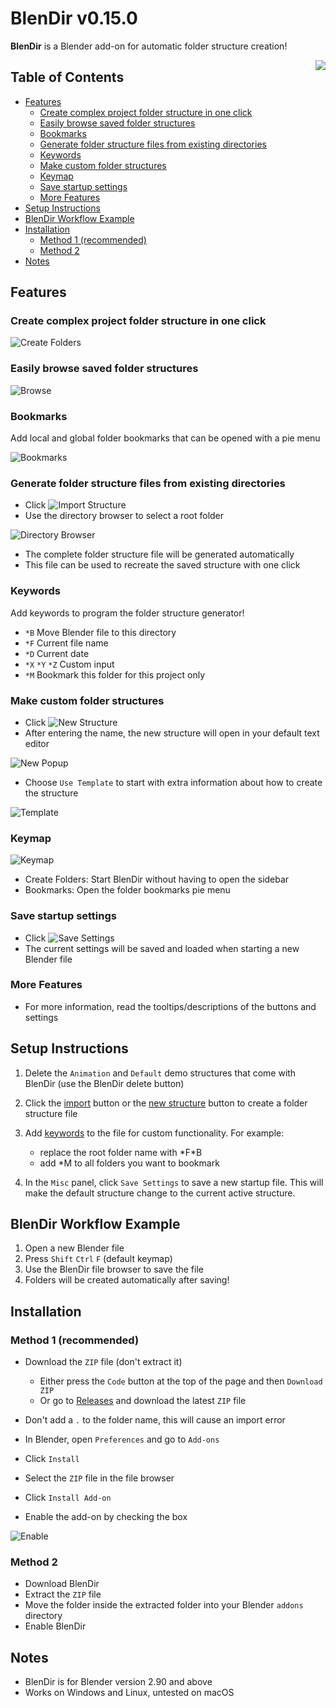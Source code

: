 # BlenDir v0.15.0 <!-- omit in toc -->

**BlenDir** is a Blender add-on for automatic folder structure creation!

<img align="right" src="docs/blendir.PNG">

## Table of Contents <!-- omit in toc -->

- [Features](#features)
  - [Create complex project folder structure in one click](#create-complex-project-folder-structure-in-one-click)
  - [Easily browse saved folder structures](#easily-browse-saved-folder-structures)
  - [Bookmarks](#bookmarks)
  - [Generate folder structure files from existing directories](#generate-folder-structure-files-from-existing-directories)
  - [Keywords](#keywords)
  - [Make custom folder structures](#make-custom-folder-structures)
  - [Keymap](#keymap)
  - [Save startup settings](#save-startup-settings)
  - [More Features](#more-features)
- [Setup Instructions](#setup-instructions)
- [BlenDir Workflow Example](#blendir-workflow-example)
- [Installation](#installation)
  - [Method 1 (recommended)](#method-1-recommended)
  - [Method 2](#method-2)
- [Notes](#notes)

## Features

### Create complex project folder structure in one click

![Create Folders](docs/create_folders.PNG)

### Easily browse saved folder structures

![Browse](docs/browse.PNG)

### Bookmarks

Add local and global folder bookmarks that can be opened with a pie menu

![Bookmarks](docs/bookmarks.PNG)

### Generate folder structure files from existing directories

- Click ![Import Structure](docs/import.PNG)
- Use the directory browser to select a root folder

![Directory Browser](docs/directory_browser.PNG)

- The complete folder structure file will be generated automatically
- This file can be used to recreate the saved structure with one click

### Keywords

Add keywords to program the folder structure generator!

- `*B` Move Blender file to this directory
- `*F` Current file name
- `*D` Current date
- `*X` `*Y` `*Z` Custom input
- `*M` Bookmark this folder for this project only

### Make custom folder structures

- Click ![New Structure](docs/new_structure.PNG)
- After entering the name, the new structure will open in your default text editor

![New Popup](docs/new_popup.PNG)

- Choose `Use Template` to start with extra information about how to create the structure

![Template](docs/template.PNG)

### Keymap

![Keymap](docs/keymap.PNG)

- Create Folders: Start BlenDir without having to open the sidebar
- Bookmarks: Open the folder bookmarks pie menu

### Save startup settings

- Click ![Save Settings](docs/save_settings.PNG)
- The current settings will be saved and loaded when starting a new Blender file

### More Features

- For more information, read the tooltips/descriptions of the buttons and settings

## Setup Instructions

1. Delete the `Animation` and `Default` demo structures that come with BlenDir (use the BlenDir delete button)
2. Click the [import](#generate-folder-structure-files-from-existing-directories) button or the [new structure](#make-custom-folder-structures) button to create a folder structure file
3. Add [keywords](#keywords) to the file for custom functionality. For example:

     - replace the root folder name with *F\*B
     - add *M to all folders you want to bookmark

4. In the `Misc` panel, click `Save Settings` to save a new startup file. This will make the default structure change to the current active structure.

## BlenDir Workflow Example

1. Open a new Blender file
2. Press `Shift` `Ctrl` `F` (default keymap)
3. Use the BlenDir file browser to save the file
4. Folders will be created automatically after saving!

## Installation

### Method 1 (recommended)

- Download the `ZIP` file (don't extract it)
  - Either press the `Code` button at the top of the page and then `Download ZIP`
  - Or go to [Releases](https://github.com/DanielBoxer/BlenDir/releases) and download the latest `ZIP` file

- Don't add a `.` to the folder name, this will cause an import error
- In Blender, open `Preferences` and go to `Add-ons`
- Click `Install`
- Select the `ZIP` file in the file browser
- Click `Install Add-on`
- Enable the add-on by checking the box

![Enable](docs/enable.PNG)

### Method 2

- Download BlenDir
- Extract the `ZIP` file
- Move the folder inside the extracted folder into your Blender `addons` directory
- Enable BlenDir

## Notes

- BlenDir is for Blender version 2.90 and above
- Works on Windows and Linux, untested on macOS
